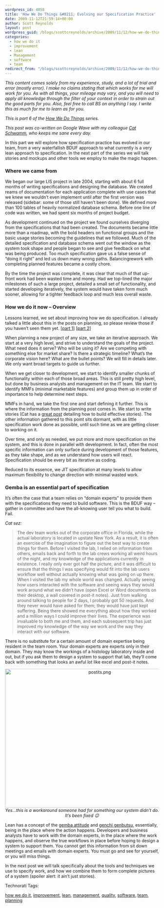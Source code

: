 ```yaml
---
wordpress_id: 4058
title: 'How We Do Things &#8211; Evolving our Specification Practice'
date: 2009-11-12T21:59:14+00:00
author: Scott Reynolds
layout: post
wordpress_guid: /blogs/scottcreynolds/archive/2009/11/12/how-we-do-things-evolving-our-specification-practice.aspx
categories:
  - how we do it
  - improvement
  - lean
  - Management
  - software
  - team
redirect_from: "/blogs/scottcreynolds/archive/2009/11/12/how-we-do-things-evolving-our-specification-practice.aspx/"
---
```

_This content comes solely from my experience, study, and a lot of trial and error (mostly error). I make no claims stating that which works for me will work for you. As with all things, your mileage may vary, and you will need to apply all knowledge through the filter of your context in order to strain out the good parts for you. Also, feel free to call BS on anything I say. I write this as much for me to learn as for you._

_This is part 6 of the [How We Do Things](http://www.lostechies.com/blogs/scottcreynolds/archive/2009/10/04/how-we-do-things-preamble-and-contents.aspx) series._

_This post was co-written on Google Wave with my colleague [Cat Schwamm](http://www.catschwamm.com), who keeps me sane every day._

In this part we will explore how specification practice has evolved in our team, from a very waterfallish BDUF approach to what currently is a very lean approach to specification. In the next part of the series we will talk stories and mockups and other tools we employ to make the magic happen.

### Where we came from

We began our large LIS project in late 2004, starting with about 6 full months of writing specifications and designing the database. We created reams of documentation for each application complete with use cases that we knew we wouldn&#8217;t even implement until after the first version was released (sidebar: some of those still haven&#8217;t been done). We defined more than 100 tables of heavily normalized database schema. Before one line of code was written, we had spent six months of project budget.

As development continued on the project we found ourselves diverging from the specifications that had been created. The documents became little more than a roadmap, with the bold headers on functional groups and the basic usage stories becoming the guidelines that we followed. Much of the detailed specification and database schema went out the window as the system took shape and people began to see and give feedback on what was being produced. Too much specification gave us a false sense of &#8220;doing it right&#8221; and led us down many wrong paths. Balancingrework with completing planned features became a costly chore.

By the time the project was complete, it was clear that much of that up-front work had been wasted time and money. Had we top-lined the major milestones of such a large project, detailed a small set of functionality, and started developing iteratively, the system would have taken form much sooner, allowing for a tighter feedback loop and much less overall waste.

### How we do it now &#8211; Overview

Lessons learned, we set about improving how we do specification. I already talked a little about this in the posts on planning, so please review those if you haven&#8217;t seen them yet. [[part 1]](http://www.scottcreynolds.com/archive/2009/10/05/607.aspx) [[part 2]](http://www.scottcreynolds.com/archive/2009/10/06/609.aspx)

When planning a new project of any size, we take an iterative approach. We start at a very high level, and strive to understand the goals of the project. What need does it serve? Who will be using it? Are we competing with something else for market share? Is there a strategic timeline? What&#8217;s the corporate vision here? What are the bullet points? We will fill in details later. We only want broad targets to guide us further.

When we get closer to development, we start to identify smaller chunks of functionality within each of those broad areas. This is still pretty high level, but done by business analysts and management on the IT team. We start to identify MMFs (minimal marketable features) and group them up in order of importance to help determine next steps.

MMFs in hand, we take the first one and start defining it further. This is where the information from the planning post comes in. We start to write stories (Cat has a [great post](http://catschwamm.com/2009/08/09/constructing-effective-user-stories-or-my-user-stories-bring-all-the-boys-to-the-yard/) detailing how to build effective stories). The other information gathered to this point sits dormant, with as little specification work done as possible, until such time as we are getting closer to working on it.

Over time, and only as needed, we put more and more specification on the system, and this is done in parallel with development. In fact, often the most specific information can only surface during development of those features, as they take shape, and as we understand how users will react. Specification should be every bit as iterative as coding.

Reduced to its essence, we JIT specification at many levels to allow maximum flexibility to change direction with minimal wasted work.

### Gemba is an essential part of specification

It&#8217;s often the case that a team relies on &#8220;domain experts&#8221; to provide them with the specifications they need to build software. This is the BDUF way &#8211; gather in committee and have the all-knowing user tell you what to build. Fail.

_Cat sez:_ 

> The dev team works out of the corporate office in Florida, while the actual laboratory is located in upstate New York. As a result, it is often an exercise of the imagination to figure out the best way to create things for them. Before I visited the lab, I relied on information from others, emails back and forth to the lab crews working all weird hours of the night, and my knowledge of the applications currently in existence. I really only ever got half the picture, and it was difficult to ensure that the things I was specifying would fit into the lab users workflow well without actually knowing what was going on up there. When I visited the lab my whole world was changed. Actually seeing how users interacted with the software and seeing ways they would work around what we didn&#8217;t have (open Excel or Word documents on their desktop, a wall covered in post-it notes). Just from walking around talking to people for 2 days, I probably got 50 requests. And they never would have asked for them; they would have just kept suffering. Being there showed me everything about how they worked and a million ways I could improve their lives. The experience was invaluable to both me and them, and each subsequent trip has just improved my knowledge of the way we work and the way they interact with our software.

There is no substitute for a certain amount of domain expertise being resident in the team room. Your domain experts are experts only in their domain. They may know the workings of a histology laboratory inside and out, but if you ask them to design a system to support that lab, they&#8217;ll come back with something that looks an awful lot like excel and post-it notes.

<div style="text-align:center">
  <img src="http://lostechies.com/scottreynolds/files/2011/03/postits.png" alt="postits.png" border="0" width="604" height="453" /><br /> <em>Yes&#8230;this is a workaround someone had for something our system didn&#8217;t do. It&#8217;s been fixed 😉</em>
</div>

Lean has a concept of the [gemba attitude](http://en.wikipedia.org/wiki/Gemba) and [genchi genbutsu](http://en.wikipedia.org/wiki/Genchi_Genbutsu), essentially, being in the place where the action happens. Developers and business analysts have to work with the domain experts, in the place where the work happens, and observe the true workflows in place before hoping to design a system to support them. You cannot get this information from sit down meetings and emails with domain experts. You must go and see for yourself, or you will miss things.

In the next post we will talk specifically about the tools and techniques we use to specify work, and how we combine them to form complete pictures of a system (spoiler alert: it ain&#8217;t just stories).</div> 

<!-- Technorati Tags Start -->

Technorati Tags:
  
<a href="http://technorati.com/tag/how                   4e                  12o                   4t" rel="tag">how we do it</a>, <a href="http://technorati.com/tag/improvement" rel="tag">improvement</a>, <a href="http://technorati.com/tag/lean" rel="tag">lean</a>, <a href="http://technorati.com/tag/management" rel="tag">management</a>, <a href="http://technorati.com/tag/quality" rel="tag">quality</a>, <a href="http://technorati.com/tag/software" rel="tag">software</a>, <a href="http://technorati.com/tag/team" rel="tag">team</a>, <a href="http://technorati.com/tag/planning" rel="tag">planning</a> 

<!-- Technorati Tags End -->